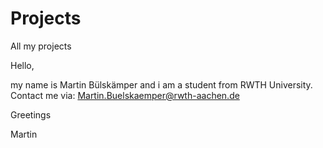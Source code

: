 # Projects
All my projects

Hello,

my name is Martin Bülskämper and i am a student from RWTH University.
Contact me via: Martin.Buelskaemper@rwth-aachen.de

Greetings

Martin
